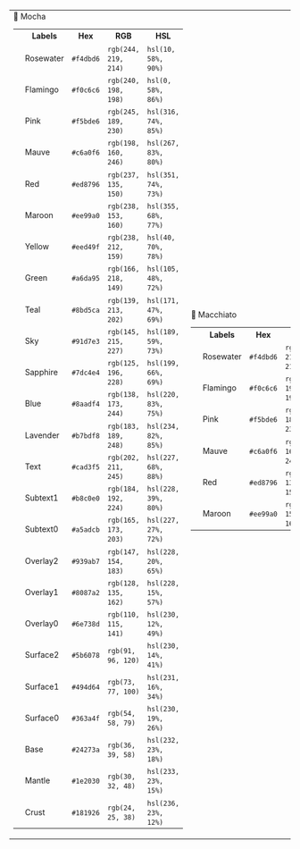 <table>
  <tr>
    <td>
      <!-- Mocha Palette Table -->
      🌿 Mocha
      <table>
        <tr>
          <th></th>
          <th>Labels</th>
          <th>Hex</th>
          <th>RGB</th>
          <th>HSL</th>
        </tr>
        <tr>
          <td><img src="assets/palette/circles/mocha_rosewater.png" width="23"/></td>
          <td>Rosewater</td>
          <td><code>#f4dbd6</code></td>
          <td><code>rgb(244, 219, 214)</code></td>
          <td><code>hsl(10, 58%, 90%)</code></td>
        </tr>
        <tr>
          <td><img src="assets/palette/circles/mocha_flamingo.png" width="23"/></td>
          <td>Flamingo</td>
          <td><code>#f0c6c6</code></td>
          <td><code>rgb(240, 198, 198)</code></td>
          <td><code>hsl(0, 58%, 86%)</code></td>
        </tr>
        <tr>
          <td><img src="assets/palette/circles/mocha_pink.png" width="23"/></td>
          <td>Pink</td>
          <td><code>#f5bde6</code></td>
          <td><code>rgb(245, 189, 230)</code></td>
          <td><code>hsl(316, 74%, 85%)</code></td>
        </tr>
        <tr>
          <td><img src="assets/palette/circles/mocha_mauve.png" width="23"/></td>
          <td>Mauve</td>
          <td><code>#c6a0f6</code></td>
          <td><code>rgb(198, 160, 246)</code></td>
          <td><code>hsl(267, 83%, 80%)</code></td>
        </tr>
        <tr>
          <td><img src="assets/palette/circles/mocha_red.png" width="23"/></td>
          <td>Red</td>
          <td><code>#ed8796</code></td>
          <td><code>rgb(237, 135, 150)</code></td>
          <td><code>hsl(351, 74%, 73%)</code></td>
        </tr>
        <tr>
          <td><img src="assets/palette/circles/mocha_maroon.png" width="23"/></td>
          <td>Maroon</td>
          <td><code>#ee99a0</code></td>
          <td><code>rgb(238, 153, 160)</code></td>
          <td><code>hsl(355, 68%, 77%)</code></td>
        </tr>
	<tr>
		<td><img src="assets/palette/circles/macchiato_yellow.png" width="23"/></td>
		<td>Yellow</td>
		<td><code>#eed49f</code></td>
		<td><code>rgb(238, 212, 159)</code></td>
		<td><code>hsl(40, 70%, 78%)</code></td>
	</tr>
	<tr>
		<td><img src="assets/palette/circles/macchiato_green.png" width="23"/></td>
		<td>Green</td>
		<td><code>#a6da95</code></td>
		<td><code>rgb(166, 218, 149)</code></td>
		<td><code>hsl(105, 48%, 72%)</code></td>
	</tr>
	<tr>
		<td><img src="assets/palette/circles/macchiato_teal.png" width="23"/></td>
		<td>Teal</td>
		<td><code>#8bd5ca</code></td>
		<td><code>rgb(139, 213, 202)</code></td>
		<td><code>hsl(171, 47%, 69%)</code></td>
	</tr>
	<tr>
		<td><img src="assets/palette/circles/macchiato_sky.png" width="23"/></td>
		<td>Sky</td>
		<td><code>#91d7e3</code></td>
		<td><code>rgb(145, 215, 227)</code></td>
		<td><code>hsl(189, 59%, 73%)</code></td>
	</tr>
	<tr>
		<td><img src="assets/palette/circles/macchiato_sapphire.png" width="23"/></td>
		<td>Sapphire</td>
		<td><code>#7dc4e4</code></td>
		<td><code>rgb(125, 196, 228)</code></td>
		<td><code>hsl(199, 66%, 69%)</code></td>
	</tr>
	<tr>
		<td><img src="assets/palette/circles/macchiato_blue.png" width="23"/></td>
		<td>Blue</td>
		<td><code>#8aadf4</code></td>
		<td><code>rgb(138, 173, 244)</code></td>
		<td><code>hsl(220, 83%, 75%)</code></td>
	</tr>
	<tr>
		<td><img src="assets/palette/circles/macchiato_lavender.png" width="23"/></td>
		<td>Lavender</td>
		<td><code>#b7bdf8</code></td>
		<td><code>rgb(183, 189, 248)</code></td>
		<td><code>hsl(234, 82%, 85%)</code></td>
	</tr>
	<tr>
		<td><img src="assets/palette/circles/macchiato_text.png" width="23"/></td>
		<td>Text</td>
		<td><code>#cad3f5</code></td>
		<td><code>rgb(202, 211, 245)</code></td>
		<td><code>hsl(227, 68%, 88%)</code></td>
	</tr>
	<tr>
		<td><img src="assets/palette/circles/macchiato_subtext1.png" width="23"/></td>
		<td>Subtext1</td>
		<td><code>#b8c0e0</code></td>
		<td><code>rgb(184, 192, 224)</code></td>
		<td><code>hsl(228, 39%, 80%)</code></td>
	</tr>
	<tr>
		<td><img src="assets/palette/circles/macchiato_subtext0.png" width="23"/></td>
		<td>Subtext0</td>
		<td><code>#a5adcb</code></td>
		<td><code>rgb(165, 173, 203)</code></td>
		<td><code>hsl(227, 27%, 72%)</code></td>
	</tr>
	<tr>
		<td><img src="assets/palette/circles/macchiato_overlay2.png" width="23"/></td>
		<td>Overlay2</td>
		<td><code>#939ab7</code></td>
		<td><code>rgb(147, 154, 183)</code></td>
		<td><code>hsl(228, 20%, 65%)</code></td>
	</tr>
	<tr>
		<td><img src="assets/palette/circles/macchiato_overlay1.png" width="23"/></td>
		<td>Overlay1</td>
		<td><code>#8087a2</code></td>
		<td><code>rgb(128, 135, 162)</code></td>
		<td><code>hsl(228, 15%, 57%)</code></td>
	</tr>
	<tr>
		<td><img src="assets/palette/circles/macchiato_overlay0.png" width="23"/></td>
		<td>Overlay0</td>
		<td><code>#6e738d</code></td>
		<td><code>rgb(110, 115, 141)</code></td>
		<td><code>hsl(230, 12%, 49%)</code></td>
	</tr>
	<tr>
		<td><img src="assets/palette/circles/macchiato_surface2.png" width="23"/></td>
		<td>Surface2</td>
		<td><code>#5b6078</code></td>
		<td><code>rgb(91, 96, 120)</code></td>
		<td><code>hsl(230, 14%, 41%)</code></td>
	</tr>
	<tr>
		<td><img src="assets/palette/circles/macchiato_surface1.png" width="23"/></td>
		<td>Surface1</td>
		<td><code>#494d64</code></td>
		<td><code>rgb(73, 77, 100)</code></td>
		<td><code>hsl(231, 16%, 34%)</code></td>
	</tr>
	<tr>
		<td><img src="assets/palette/circles/macchiato_surface0.png" width="23"/></td>
		<td>Surface0</td>
		<td><code>#363a4f</code></td>
		<td><code>rgb(54, 58, 79)</code></td>
		<td><code>hsl(230, 19%, 26%)</code></td>
	</tr>
	<tr>
		<td><img src="assets/palette/circles/macchiato_base.png" width="23"/></td>
		<td>Base</td>
		<td><code>#24273a</code></td>
		<td><code>rgb(36, 39, 58)</code></td>
		<td><code>hsl(232, 23%, 18%)</code></td>
	</tr>
	<tr>
		<td><img src="assets/palette/circles/macchiato_mantle.png" width="23"/></td>
		<td>Mantle</td>
		<td><code>#1e2030</code></td>
		<td><code>rgb(30, 32, 48)</code></td>
		<td><code>hsl(233, 23%, 15%)</code></td>
	</tr>
	<tr>
		<td><img src="assets/palette/circles/macchiato_crust.png" width="23"/></td>
		<td>Crust</td>
		<td><code>#181926</code></td>
		<td><code>rgb(24, 25, 38)</code></td>
		<td><code>hsl(236, 23%, 12%)</code></td>
	</tr>
        <!-- Add more rows for Mocha colors -->
      </table>
    </td>
    <td>
      <!-- Macchiato Palette Table -->
      🌺 Macchiato
      <table>
        <tr>
          <th></th>
          <th>Labels</th>
          <th>Hex</th>
          <th>RGB</th>
          <th>HSL</th>
        </tr>
        <tr>
          <td><img src="assets/palette/circles/macchiato_rosewater.png" width="23"/></td>
          <td>Rosewater</td>
          <td><code>#f4dbd6</code></td>
          <td><code>rgb(244, 219, 214)</code></td>
          <td><code>hsl(10, 58%, 90%)</code></td>
        </tr>
        <tr>
          <td><img src="assets/palette/circles/macchiato_flamingo.png" width="23"/></td>
          <td>Flamingo</td>
          <td><code>#f0c6c6</code></td>
          <td><code>rgb(240, 198, 198)</code></td>
          <td><code>hsl(0, 58%, 86%)</code></td>
        </tr>
        <tr>
          <td><img src="assets/palette/circles/macchiato_pink.png" width="23"/></td>
          <td>Pink</td>
          <td><code>#f5bde6</code></td>
          <td><code>rgb(245, 189, 230)</code></td>
          <td><code>hsl(316, 74%, 85%)</code></td>
        </tr>
        <tr>
          <td><img src="assets/palette/circles/macchiato_mauve.png" width="23"/></td>
          <td>Mauve</td>
          <td><code>#c6a0f6</code></td>
          <td><code>rgb(198, 160, 246)</code></td>
          <td><code>hsl(267, 83%, 80%)</code></td>
        </tr>
        <tr>
          <td><img src="assets/palette/circles/macchiato_red.png" width="23"/></td>
          <td>Red</td>
          <td><code>#ed8796</code></td>
          <td><code>rgb(237, 135, 150)</code></td>
          <td><code>hsl(351, 74%, 73%)</code></td>
        </tr>
        <tr>
          <td><img src="assets/palette/circles/macchiato_maroon.png" width="23"/></td>
          <td>Maroon</td>
          <td><code>#ee99a0</code></td>
          <td><code>rgb(238, 153, 160)</code></td>
          <td><code>hsl(355, 68%, 77%)</code></td>
        </tr>
        <!-- Add more rows for Macchiato colors -->
      </table>
    </td>
  </tr>
</table>
